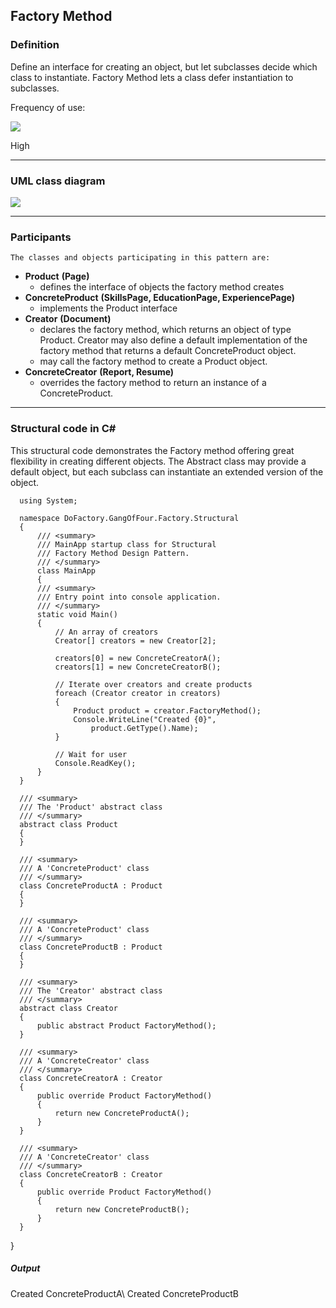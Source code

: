 ## Factory Method

### Definition

Define an interface for creating an object, but let subclasses decide which class to instantiate. Factory Method lets a class defer instantiation to subclasses.

Frequency of use:

![](https://www.dofactory.com/images/patterns/use_high.jpg)

High

* * *

### UML class diagram

![](https://www.dofactory.com/images/diagrams/net/factory.gif)

* * *

### Participants

    The classes and objects participating in this pattern are:

-   **Product**  **(Page)**
    -   defines the interface of objects the factory method creates
-   **ConcreteProduct**  **(SkillsPage, EducationPage, ExperiencePage)**
    -   implements the Product interface
-   **Creator**  **(Document)**
    -   declares the factory method, which returns an object of type Product. Creator may also define a default implementation of the factory method that returns a default ConcreteProduct object.
    -   may call the factory method to create a Product object.
-   **ConcreteCreator**  **(Report, Resume)**
    -   overrides the factory method to return an instance of a ConcreteProduct.

* * *

### Structural code in C#

This structural code demonstrates the Factory method offering great flexibility in creating different objects. The Abstract class may provide a default object, but each subclass can instantiate an extended version of the object.

      using System;

      namespace DoFactory.GangOfFour.Factory.Structural
      {
          /// <summary>
          /// MainApp startup class for Structural 
          /// Factory Method Design Pattern.
          /// </summary>
          class MainApp
          {
          /// <summary>
          /// Entry point into console application.
          /// </summary>
          static void Main()
          {
              // An array of creators
              Creator[] creators = new Creator[2];

              creators[0] = new ConcreteCreatorA();
              creators[1] = new ConcreteCreatorB();

              // Iterate over creators and create products
              foreach (Creator creator in creators)
              {
                  Product product = creator.FactoryMethod();
                  Console.WriteLine("Created {0}",
                      product.GetType().Name);
              }

              // Wait for user
              Console.ReadKey();
          }
      }

      /// <summary>
      /// The 'Product' abstract class
      /// </summary>
      abstract class Product
      {
      }

      /// <summary>
      /// A 'ConcreteProduct' class
      /// </summary>
      class ConcreteProductA : Product
      {
      }

      /// <summary>
      /// A 'ConcreteProduct' class
      /// </summary>
      class ConcreteProductB : Product
      {
      }

      /// <summary>
      /// The 'Creator' abstract class
      /// </summary>
      abstract class Creator
      {
          public abstract Product FactoryMethod();
      }

      /// <summary>
      /// A 'ConcreteCreator' class
      /// </summary>
      class ConcreteCreatorA : Creator
      {
          public override Product FactoryMethod()
          {
              return new ConcreteProductA();
          }
      }

      /// <summary>
      /// A 'ConcreteCreator' class
      /// </summary>
      class ConcreteCreatorB : Creator
      {
          public override Product FactoryMethod()
          {
              return new ConcreteProductB();
          }
      }

  }

##### Output

  Created ConcreteProductA\\
  Created ConcreteProductB
